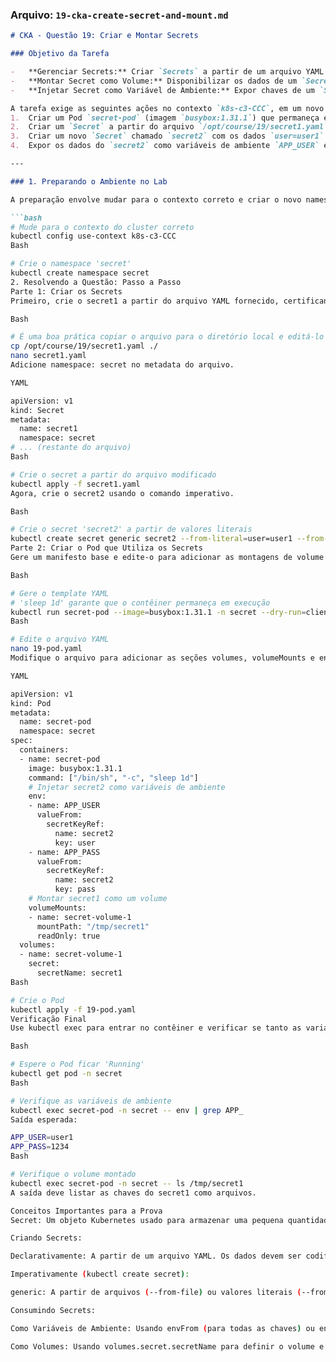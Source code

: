 ### **Arquivo: `19-cka-create-secret-and-mount.md`**

```markdown
# CKA - Questão 19: Criar e Montar Secrets

### Objetivo da Tarefa

-   **Gerenciar Secrets:** Criar `Secrets` a partir de um arquivo YAML e a partir de literais na linha de comando.
-   **Montar Secret como Volume:** Disponibilizar os dados de um `Secret` como arquivos dentro de um contêiner.
-   **Injetar Secret como Variável de Ambiente:** Expor chaves de um `Secret` como variáveis de ambiente para um contêiner.

A tarefa exige as seguintes ações no contexto `k8s-c3-CCC`, em um novo namespace `secret`:
1.  Criar um Pod `secret-pod` (imagem `busybox:1.31.1`) que permaneça em execução.
2.  Criar um `Secret` a partir do arquivo `/opt/course/19/secret1.yaml` e montá-lo em modo `read-only` no caminho `/tmp/secret1` dentro do Pod.
3.  Criar um novo `Secret` chamado `secret2` com os dados `user=user1` and `pass=1234`.
4.  Expor os dados do `secret2` como variáveis de ambiente `APP_USER` e `APP_PASS` dentro do Pod.

---

### 1. Preparando o Ambiente no Lab

A preparação envolve mudar para o contexto correto e criar o novo namespace.

```bash
# Mude para o contexto do cluster correto
kubectl config use-context k8s-c3-CCC
Bash

# Crie o namespace 'secret'
kubectl create namespace secret
2. Resolvendo a Questão: Passo a Passo
Parte 1: Criar os Secrets
Primeiro, crie o secret1 a partir do arquivo YAML fornecido, certificando-se de adicionar o namespace.

Bash

# É uma boa prática copiar o arquivo para o diretório local e editá-lo
cp /opt/course/19/secret1.yaml ./
nano secret1.yaml
Adicione namespace: secret no metadata do arquivo.

YAML

apiVersion: v1
kind: Secret
metadata:
  name: secret1
  namespace: secret
# ... (restante do arquivo)
Bash

# Crie o secret a partir do arquivo modificado
kubectl apply -f secret1.yaml
Agora, crie o secret2 usando o comando imperativo.

Bash

# Crie o secret 'secret2' a partir de valores literais
kubectl create secret generic secret2 --from-literal=user=user1 --from-literal=pass=1234 -n secret
Parte 2: Criar o Pod que Utiliza os Secrets
Gere um manifesto base e edite-o para adicionar as montagens de volume e as variáveis de ambiente.

Bash

# Gere o template YAML
# 'sleep 1d' garante que o contêiner permaneça em execução
kubectl run secret-pod --image=busybox:1.31.1 -n secret --dry-run=client -o yaml -- /bin/sh -c "sleep 1d" > 19-pod.yaml
Bash

# Edite o arquivo YAML
nano 19-pod.yaml
Modifique o arquivo para adicionar as seções volumes, volumeMounts e env:

YAML

apiVersion: v1
kind: Pod
metadata:
  name: secret-pod
  namespace: secret
spec:
  containers:
  - name: secret-pod
    image: busybox:1.31.1
    command: ["/bin/sh", "-c", "sleep 1d"]
    # Injetar secret2 como variáveis de ambiente
    env:
    - name: APP_USER
      valueFrom:
        secretKeyRef:
          name: secret2
          key: user
    - name: APP_PASS
      valueFrom:
        secretKeyRef:
          name: secret2
          key: pass
    # Montar secret1 como um volume
    volumeMounts:
    - name: secret-volume-1
      mountPath: "/tmp/secret1"
      readOnly: true
  volumes:
  - name: secret-volume-1
    secret:
      secretName: secret1
Bash

# Crie o Pod
kubectl apply -f 19-pod.yaml
Verificação Final
Use kubectl exec para entrar no contêiner e verificar se tanto as variáveis de ambiente quanto os arquivos montados estão corretos.

Bash

# Espere o Pod ficar 'Running'
kubectl get pod -n secret
Bash

# Verifique as variáveis de ambiente
kubectl exec secret-pod -n secret -- env | grep APP_
Saída esperada:

APP_USER=user1
APP_PASS=1234
Bash

# Verifique o volume montado
kubectl exec secret-pod -n secret -- ls /tmp/secret1
A saída deve listar as chaves do secret1 como arquivos.

Conceitos Importantes para a Prova
Secret: Um objeto Kubernetes usado para armazenar uma pequena quantidade de dados sensíveis, como senhas, tokens ou chaves.

Criando Secrets:

Declarativamente: A partir de um arquivo YAML. Os dados devem ser codificados em base64.

Imperativamente (kubectl create secret):

generic: A partir de arquivos (--from-file) ou valores literais (--from-literal). Os dados são codificados automaticamente.

Consumindo Secrets:

Como Variáveis de Ambiente: Usando envFrom (para todas as chaves) ou env.valueFrom.secretKeyRef (para chaves específicas).

Como Volumes: Usando volumes.secret.secretName para definir o volume e volumeMounts para montá-lo em um caminho dentro do contêiner. Os dados do secret aparecem como arquivos nesse caminho.

